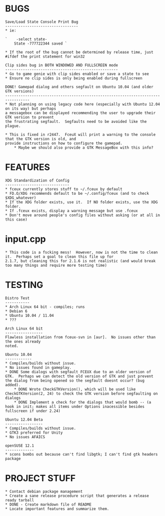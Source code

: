 BUGS
====
	Save/Load State Console Print Bug
	---------------------------------
	* ie:

	`	 -select state-
		State -777722344 saved `
	
	* If the root of the bug cannot be determined by release time, just #ifdef the print statement for win32
	
	Clip sides bug in BOTH WINDOWED AND FULLSCREEN mode
	---------------------------------------------------
	* Go to game genie with clip sides enabled or save a state to see
	* Ensure no clip sides is only being enabled during fullscreen

	DONE! Gamepad dialog and others segfault on Ubuntu 10.04 (and older GTK versions)
	---------------------------------------------------------------------------------
	* Not planning on using legacy code here (especially with Ubuntu 12.04 on its way) but perhaps 
	a messagebox can be displayed recommending the user to upgrade their GTK version to prevent
	the frustrating segfault.  Segfaults need to be avoided like the plague.

	* This is fixed in r2447.  FceuX will print a warning to the console that the GTK version is old, and 
	provide instructions on how to configure the gamepad.
		* Maybe we should also provide a GTK MessageBox with this info?

FEATURES
========
	XDG Standardization of Config
	-----------------------------
	* fceux currently stores stuff to ~/.fceux by default
	* FD.O/XDG recommends default to be ~/.config/fceux (and to check $XDG_whatever)
	* If the XDG folder exists, use it.  If NO folder exists, use the XDG folder.
	* If .fceux exists, display a warning message but use .fceux
	* Don't move around people's config files without asking (or at all in this case)

input.cpp
=========
	* This code is a fscking mess!  However, now is not the time to clean it.  Perhaps set a goal to clean this file up for
	2.1.7, but cleaning this for 2.1.6 is not realistic (and would break too many things and require more testing time)

TESTING
=======
	Distro Test
	-----------
	* Arch Linux 64 bit - compiles; runs
	* Debian 6
	* Ubuntu 10.04 / 11.04
	* ???

	Arch Linux 64 bit
	-----------------
	Flawless installation from fceux-svn in [aur].  No issues other than the ones already 
	noted.

	Ubuntu 10.04
	------------
	* Compiles/builds without issue.
	* No issues found in gameplay.
	* DONE Some dialogs with segfault FCEUX due to an older version of GTK.  Perhaps we can detect the old version of GTK and just prevent the dialog from being opened so the segfault doesnt occur? (bug added).
		* DONE Wrote CheckGTKVersion(), which will be used like CheckGTKVersion(2, 24) to check the GTK version before segfaulting on dialogs
		* DONE Implement a check for the dialogs that would bomb -- (a hook in init; makes all items under Options inacessible besides fullscreen if under 2.24)

	Ubuntu 12.04 Beta
	-----------------
	* Compiles/builds without issue.
	* GTK3 preferred for Unity
	* No issues AFAICS

	openSUSE 12.1
	-------------
	* scons bombs out because can't find libgtk; I can't find gtk headers package

PROJECT STUFF
=============
	* Contact debian package management
	* Create a sane release procedure script that generates a release ready tarball
	* DONE - Create markdown file of README
	* Locate important features and summarize them.

